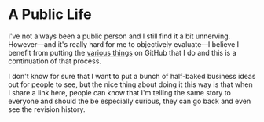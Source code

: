 # A Public Life

I've not always been a public person and I still find it a bit
unnerving.  However&mdash;and it's really hard for me to objectively
evaluate&mdash;I believe I benefit from putting the [various
things](https://github.com/ctm?tab=repositories) on GitHub that I do
and this is a continuation of that process.


I don't know for sure that I want to put a bunch of half-baked
business ideas out for people to see, but the nice thing about doing
it this way is that when I share a link here, people can know that I'm
telling the same story to everyone and should the be especially
curious, they can go back and even see the revision history.
